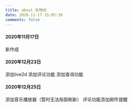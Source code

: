 ```yaml
---
title: about 杂物间
date: 2020-11-17 15:05:39
comments: false
---
```


#### 2020年11月17日
新作成

#### 2020年12月23日
添加live2d
添加评论功能
添加查询功能

#### 2020年12月25日
添加音乐播放器（暂时无法局部刷新）
评论功能添加邮件提醒